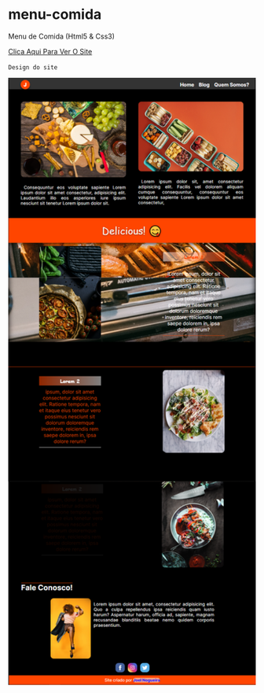 # menu-comida
 Menu de Comida (Html5 & Css3)

[Clica Aqui Para Ver O Site ](https://joelnogueira.github.io/menu-comida/)

`Design do site` 
<p align="center">
 <img width="700px"  src="a.png" >
</p>
